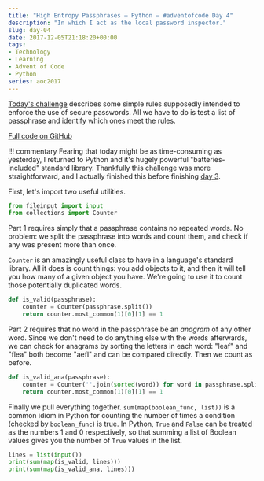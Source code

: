 ```yaml
---
title: "High Entropy Passphrases — Python — #adventofcode Day 4"
description: "In which I act as the local password inspector."
slug: day-04
date: 2017-12-05T21:18:20+00:00
tags:
- Technology
- Learning
- Advent of Code
- Python
series: aoc2017
---
```


[Today's challenge](http://adventofcode.com/2017/day/4) describes some simple rules supposedly intended to enforce the use of secure passwords. All we have to do is test a list of passphrase and identify which ones meet the rules.

[Full code on GitHub](https://github.com/jezcope/aoc2017/blob/master/04-high-entropy-passphrases.py)

!!! commentary
    Fearing that today might be as time-consuming as yesterday, I returned to Python and it's hugely powerful "batteries-included" standard library. Thankfully this challenge was more straightforward, and I actually finished this before finishing [day 3](../day-03/).
    
First, let's import two useful utilities.

```python
from fileinput import input
from collections import Counter
```

Part 1 requires simply that a passphrase contains no repeated words. No problem: we split the passphrase into words and count them, and check if any was present more than once.

`Counter` is an amazingly useful class to have in a language's standard library. All it does is count things: you add objects to it, and then it will tell you how many of a given object you have. We're going to use it to count those potentially duplicated words.

```python
def is_valid(passphrase):
    counter = Counter(passphrase.split())
    return counter.most_common(1)[0][1] == 1
```

Part 2 requires that no word in the passphrase be an *anagram* of any other word. Since we don't need to do anything else with the words afterwards, we can check for anagrams by sorting the letters in each word: "leaf" and "flea" both become "aefl" and can be compared directly. Then we count as before.

```python
def is_valid_ana(passphrase):
    counter = Counter(''.join(sorted(word)) for word in passphrase.split())
    return counter.most_common(1)[0][1] == 1
```

Finally we pull everything together. `sum(map(boolean_func, list))` is a common idiom in Python for counting the number of times a condition (checked by `boolean_func`) is true. In Python, `True` and `False` can be treated as the numbers 1 and 0 respectively, so that summing a list of Boolean values gives you the number of `True` values in the list.

```python
lines = list(input())
print(sum(map(is_valid, lines)))
print(sum(map(is_valid_ana, lines)))
```

